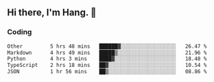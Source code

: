 ## Hi there, I'm Hang. 👋

### Coding

<!--START_SECTION:waka-->

```txt
Other         5 hrs 48 mins   ██████▓░░░░░░░░░░░░░░░░░░   26.47 %
Markdown      4 hrs 49 mins   █████▒░░░░░░░░░░░░░░░░░░░   21.96 %
Python        4 hrs 3 mins    ████▓░░░░░░░░░░░░░░░░░░░░   18.48 %
TypeScript    2 hrs 18 mins   ██▓░░░░░░░░░░░░░░░░░░░░░░   10.54 %
JSON          1 hr 56 mins    ██▒░░░░░░░░░░░░░░░░░░░░░░   08.86 %
```

<!--END_SECTION:waka-->
